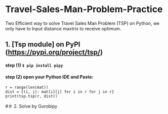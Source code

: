 # Travel-Sales-Man-Problem-Practice

Two Efficient way to solve Travel Sales Man Problem (TSP) on Python, we only have to Input distance maxtrix to receive optimum.

## 1. [Tsp module] on PyPI (https://pypi.org/project/tsp/)

  #### step (1) `$ pip install pipy`
  
  #### step (2) open your Python IDE and Paste:
  ```mat = {your_distance_matrix}
  r = range(len(mat))
  dist = {(i, j): mat[i][j] for i in r for j in r}
  print(tsp.tsp(r, dist))
  ```

  
#＃ 2. Solve by Gurobipy

